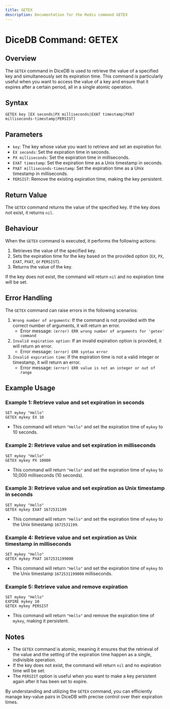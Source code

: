 ```yaml
---
title: GETEX
description: Documentation for the Redis command GETEX
---
```


# DiceDB Command: GETEX

## Overview

The `GETEX` command in DiceDB is used to retrieve the value of a specified key and simultaneously set its expiration time. This command is particularly useful when you want to access the value of a key and ensure that it expires after a certain period, all in a single atomic operation.

## Syntax

```
GETEX key [EX seconds|PX milliseconds|EXAT timestamp|PXAT milliseconds-timestamp|PERSIST]
```

## Parameters

- `key`: The key whose value you want to retrieve and set an expiration for.
- `EX seconds`: Set the expiration time in seconds.
- `PX milliseconds`: Set the expiration time in milliseconds.
- `EXAT timestamp`: Set the expiration time as a Unix timestamp in seconds.
- `PXAT milliseconds-timestamp`: Set the expiration time as a Unix timestamp in milliseconds.
- `PERSIST`: Remove the existing expiration time, making the key persistent.

## Return Value

The `GETEX` command returns the value of the specified key. If the key does not exist, it returns `nil`.

## Behaviour

When the `GETEX` command is executed, it performs the following actions:

1. Retrieves the value of the specified key.
1. Sets the expiration time for the key based on the provided option (`EX`, `PX`, `EXAT`, `PXAT`, or `PERSIST`).
1. Returns the value of the key.

If the key does not exist, the command will return `nil` and no expiration time will be set.

## Error Handling

The `GETEX` command can raise errors in the following scenarios:

1. `Wrong number of arguments`: If the command is not provided with the correct number of arguments, it will return an error.
   - Error message: `(error) ERR wrong number of arguments for 'getex' command`
1. `Invalid expiration option`: If an invalid expiration option is provided, it will return an error.
   - Error message: `(error) ERR syntax error`
1. `Invalid expiration time`: If the expiration time is not a valid integer or timestamp, it will return an error.
   - Error message: `(error) ERR value is not an integer or out of range`

## Example Usage

### Example 1: Retrieve value and set expiration in seconds

```DiceDB
SET mykey "Hello"
GETEX mykey EX 10
```

- This command will return `"Hello"` and set the expiration time of `mykey` to 10 seconds.

### Example 2: Retrieve value and set expiration in milliseconds

```DiceDB
SET mykey "Hello"
GETEX mykey PX 10000
```

- This command will return `"Hello"` and set the expiration time of `mykey` to 10,000 milliseconds (10 seconds).

### Example 3: Retrieve value and set expiration as Unix timestamp in seconds

```DiceDB
SET mykey "Hello"
GETEX mykey EXAT 1672531199
```

- This command will return `"Hello"` and set the expiration time of `mykey` to the Unix timestamp `1672531199`.

### Example 4: Retrieve value and set expiration as Unix timestamp in milliseconds

```DiceDB
SET mykey "Hello"
GETEX mykey PXAT 1672531199000
```

- This command will return `"Hello"` and set the expiration time of `mykey` to the Unix timestamp `1672531199000` milliseconds.

### Example 5: Retrieve value and remove expiration

```DiceDB
SET mykey "Hello"
EXPIRE mykey 10
GETEX mykey PERSIST
```

- This command will return `"Hello"` and remove the expiration time of `mykey`, making it persistent.

## Notes

- The `GETEX` command is atomic, meaning it ensures that the retrieval of the value and the setting of the expiration time happen as a single, indivisible operation.
- If the key does not exist, the command will return `nil` and no expiration time will be set.
- The `PERSIST` option is useful when you want to make a key persistent again after it has been set to expire.

By understanding and utilizing the `GETEX` command, you can efficiently manage key-value pairs in DiceDB with precise control over their expiration times.

